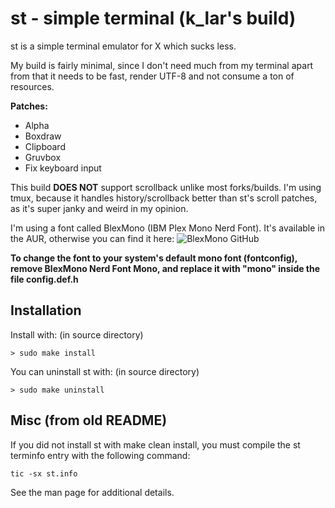 # st - simple terminal (k_lar's build)

st is a simple terminal emulator for X which sucks less.  

My build is fairly minimal, since I don't need much from my terminal apart from that it needs to
be fast, render UTF-8 and not consume a ton of resources. 

**Patches:**
- Alpha
- Boxdraw
- Clipboard
- Gruvbox
- Fix keyboard input

This build **DOES NOT** support scrollback unlike most forks/builds.
I'm using tmux, because it handles history/scrollback better than st's scroll patches, as it's
super janky and weird in my opinion.  

I'm using a font called BlexMono (IBM Plex Mono Nerd Font). It's available in the AUR, otherwise
you can find it here: ![BlexMono GitHub](https://github.com/ryanoasis/nerd-fonts/tree/master/patched-fonts/IBMPlexMono)  

**To change the font to your system's default mono font (fontconfig), remove BlexMono Nerd Font
Mono, and replace it with "mono" inside the file config.def.h**


## Installation

Install with: (in source directory)
```console
> sudo make install
```

You can uninstall st with: (in source directory)
```console
> sudo make uninstall
```


## Misc (from old README)

If you did not install st with make clean install, you must compile
the st terminfo entry with the following command:

    tic -sx st.info

See the man page for additional details.

